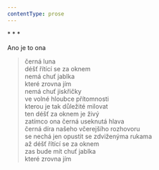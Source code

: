 ```yaml
---
contentType: prose
---
```


\* \* \*

Ano je to ona

> černá luna  
> déšť řítící se za oknem  
> nemá chuť jablka  
> které zrovna jím  
> nemá chuť jiskřičky  
> ve volné hloubce přítomnosti  
> kterou je tak důležité milovat  
> ten déšť za oknem je živý  
> zatímco ona černá useknutá hlava  
> černá díra našeho včerejšího rozhovoru  
> se nechá jen opustit se zdviženýma rukama  
> až déšť řítící se za oknem  
> zas bude mít chuť jablka  
> které zrovna jím

